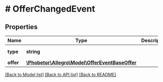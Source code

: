 # # OfferChangedEvent

## Properties

Name | Type | Description | Notes
------------ | ------------- | ------------- | -------------
**type** | **string** |  | [default to 'OFFER_CHANGED']
**offer** | [**\Phobetor\Allegro\Model\OfferEventBaseOffer**](OfferEventBaseOffer.md) |  |

[[Back to Model list]](../../README.md#models) [[Back to API list]](../../README.md#endpoints) [[Back to README]](../../README.md)
